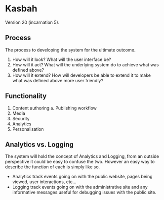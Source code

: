 # Kasbah

Version 20 (incarnation 5).

## Process

The process to developing the system for the ultimate outcome.

1. How will it look?  What will the user interface be?
2. How will it act? What will the underlying system do to achieve what was defined above?
3. How will it extend? How will developers be able to extend it to make what was defined above more user friendly?

## Functionality

1. Content authoring
    a. Publishing workflow
2. Media
3. Security
4. Analytics
5. Personalisation

## Analytics vs. Logging

The system will hold the concept of Analytics and Logging, from an outside perspective it could be easy to confuse the two.  However an easy way to describe the function of each is simply like so.

* Analytics track events going on with the public website, pages being viewed, user interactions, etc...
* Logging track events going on with the administrative site and any informative messages useful for debugging issues with the public site.

